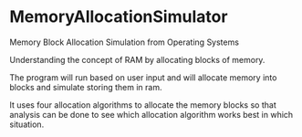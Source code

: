 # MemoryAllocationSimulator
Memory Block Allocation Simulation from Operating Systems

Understanding the concept of RAM by allocating blocks of memory.

The program will run based on user input and will allocate memory into blocks and simulate storing them in ram.

It uses four allocation algorithms to allocate the memory blocks so that analysis can be done to see which allocation algorithm works best in which situation.
